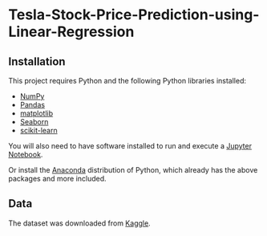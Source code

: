 # Tesla-Stock-Price-Prediction-using-Linear-Regression

## Installation 
This project requires Python and the following Python libraries installed:

- [NumPy](http://www.numpy.org/)
- [Pandas](http://pandas.pydata.org/)
- [matplotlib](http://matplotlib.org/)
- [Seaborn](https://seaborn.pydata.org/)
- [scikit-learn](http://scikit-learn.org/stable/)  

You will also need to have software installed to run and execute a [Jupyter Notebook](http://jupyter.org/install.html).  

Or install the [Anaconda](https://www.anaconda.com/download/) distribution of Python, which already has the above packages and more included. 

    
## Data
The dataset was downloaded from [Kaggle](https://www.kaggle.com/datasets/timoboz/tesla-stock-data-from-2010-to-2020). 
  
  


